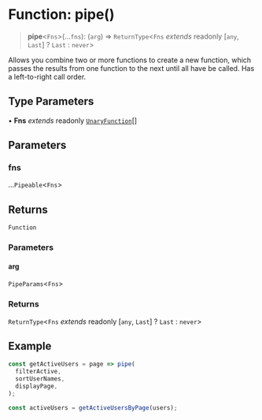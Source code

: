 # Function: pipe()

> **pipe**\<`Fns`\>(...`fns`): (`arg`) => `ReturnType`\<`Fns` *extends* readonly [`any`, `Last`] ? `Last` : `never`\>

Allows you combine two or more functions to create a new function, which passes the results from one
function to the next until all have be called. Has a left-to-right call order.

## Type Parameters

• **Fns** *extends* readonly [`UnaryFunction`](../type-aliases/UnaryFunction.md)[]

## Parameters

### fns

...`Pipeable`\<`Fns`\>

## Returns

`Function`

### Parameters

#### arg

`PipeParams`\<`Fns`\>

### Returns

`ReturnType`\<`Fns` *extends* readonly [`any`, `Last`] ? `Last` : `never`\>

## Example

```ts
const getActiveUsers = page => pipe(
  filterActive,
  sortUserNames,
  displayPage,
);

const activeUsers = getActiveUsersByPage(users);
```

